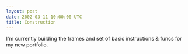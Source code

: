 ```yaml
---
layout: post
date: 2002-03-11 10:00:00 UTC
title: Construction
---
```


I'm currently building the frames and set of basic instructions &#38; funcs for my new portfolio.
